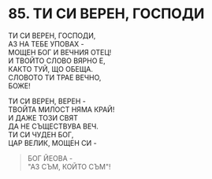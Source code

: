# 85. ТИ СИ ВЕРЕН, ГОСПОДИ  
  
ТИ СИ ВЕРЕН, ГОСПОДИ,  
АЗ НА ТЕБЕ УПОВАХ -  
МОЩЕН БОГ И ВЕЧНИЯ ОТЕЦ!  
И ТВОЙТО СЛОВО ВЯРНО Е,  
КАКТО ТУЙ, ЩО ОБЕЩА.  
СЛОВОТО ТИ ТРАЕ ВЕЧНО,  
БОЖЕ!  
  
ТИ СИ ВЕРЕН, ВЕРЕН -  
ТВОЙТА МИЛОСТ НЯМА КРАЙ!  
И ДАЖЕ ТОЗИ СВЯТ  
ДА НЕ СЪЩЕСТВУВА ВЕЧ.  
ТИ СИ ЧУДЕН БОГ,  
ЦАР ВЕЛИК, МОЩЕН СИ -  

> БОГ ЙЕОВА -  
> "АЗ СЪМ, КОЙТО СЪМ"!  
